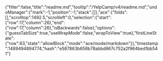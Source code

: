 {"filter":false,"title":"readme.md","tooltip":"/YelpCamp/v4/readme.md","undoManager":{"mark":-1,"position":-1,"stack":[]},"ace":{"folds":[],"scrolltop":1492.5,"scrollleft":0,"selection":{"start":{"row":17,"column":26},"end":{"row":17,"column":26},"isBackwards":false},"options":{"guessTabSize":true,"useWrapMode":false,"wrapToView":true},"firstLineState":{"row":63,"state":"allowBlock","mode":"ace/mode/markdown"}},"timestamp":1489494894774,"hash":"e587863b656b78abbd867c752a2f964bed1bb541"}